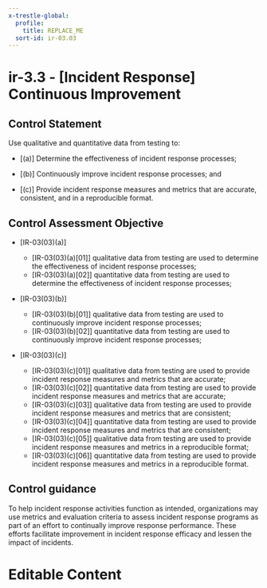```yaml
---
x-trestle-global:
  profile:
    title: REPLACE_ME
  sort-id: ir-03.03
---
```


# ir-3.3 - \[Incident Response\] Continuous Improvement

## Control Statement

Use qualitative and quantitative data from testing to:

- \[(a)\] Determine the effectiveness of incident response processes;

- \[(b)\] Continuously improve incident response processes; and

- \[(c)\] Provide incident response measures and metrics that are accurate, consistent, and in a reproducible format.

## Control Assessment Objective

- \[IR-03(03)(a)\]

  - \[IR-03(03)(a)[01]\] qualitative data from testing are used to determine the effectiveness of incident response processes;
  - \[IR-03(03)(a)[02]\] quantitative data from testing are used to determine the effectiveness of incident response processes;

- \[IR-03(03)(b)\]

  - \[IR-03(03)(b)[01]\] qualitative data from testing are used to continuously improve incident response processes;
  - \[IR-03(03)(b)[02]\] quantitative data from testing are used to continuously improve incident response processes;

- \[IR-03(03)(c)\]

  - \[IR-03(03)(c)[01]\] qualitative data from testing are used to provide incident response measures and metrics that are accurate;
  - \[IR-03(03)(c)[02]\] quantitative data from testing are used to provide incident response measures and metrics that are accurate;
  - \[IR-03(03)(c)[03]\] qualitative data from testing are used to provide incident response measures and metrics that are consistent;
  - \[IR-03(03)(c)[04]\] quantitative data from testing are used to provide incident response measures and metrics that are consistent;
  - \[IR-03(03)(c)[05]\] qualitative data from testing are used to provide incident response measures and metrics in a reproducible format;
  - \[IR-03(03)(c)[06]\] quantitative data from testing are used to provide incident response measures and metrics in a reproducible format.

## Control guidance

To help incident response activities function as intended, organizations may use metrics and evaluation criteria to assess incident response programs as part of an effort to continually improve response performance. These efforts facilitate improvement in incident response efficacy and lessen the impact of incidents.

# Editable Content

<!-- Make additions and edits below -->
<!-- The above represents the contents of the control as received by the profile, prior to additions. -->
<!-- If the profile makes additions to the control, they will appear below. -->
<!-- The above markdown may not be edited but you may edit the content below, and/or introduce new additions to be made by the profile. -->
<!-- If there is a yaml header at the top, parameter values may be edited. Use --set-parameters to incorporate the changes during assembly. -->
<!-- The content here will then replace what is in the profile for this control, after running profile-assemble. -->
<!-- The current profile has no added parts for this control, but you may add new ones here. -->
<!-- Each addition must have a heading either of the form ## Control my_addition_name -->
<!-- or ## Part a. (where the a. refers to one of the control statement labels.) -->
<!-- "## Control" parts are new parts added after the statement part. -->
<!-- "## Part" parts are new parts added into the top-level statement part with that label. -->
<!-- Subparts may be added with nested hash levels of the form ### My Subpart Name -->
<!-- underneath the parent ## Control or ## Part being added -->
<!-- See https://ibm.github.io/compliance-trestle/tutorials/ssp_profile_catalog_authoring/ssp_profile_catalog_authoring for guidance. -->
